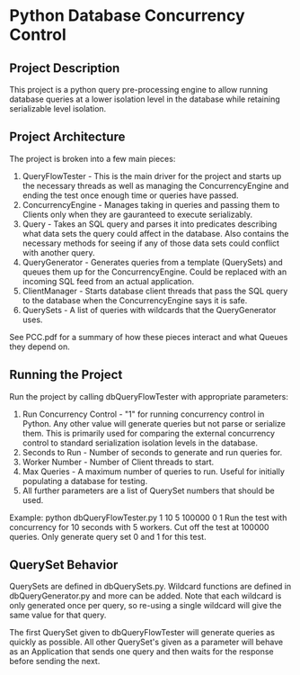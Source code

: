 # Python Database Concurrency Control

## Project Description
This project is a python query pre-processing engine to allow running database queries at a lower isolation level in the database while retaining serializable level isolation.

## Project Architecture
The project is broken into a few main pieces:

1. QueryFlowTester - This is the main driver for the project and starts up the necessary threads as well as managing the ConcurrencyEngine and ending the test once enough time or queries have passed.
2. ConcurrencyEngine - Manages taking in queries and passing them to Clients only when they are gauranteed to execute serializably.
3. Query - Takes an SQL query and parses it into predicates describing what data sets the query could affect in the database.  Also contains the necessary methods for seeing if any of those data sets could conflict with another query.
4. QueryGenerator - Generates queries from a template (QuerySets) and queues them up for the ConcurrencyEngine.  Could be replaced with an incoming SQL feed from an actual application.
5. ClientManager - Starts database client threads that pass the SQL query to the database when the ConcurrencyEngine says it is safe.
6. QuerySets - A list of queries with wildcards that the QueryGenerator uses.

See PCC.pdf for a summary of how these pieces interact and what Queues they depend on.

## Running the Project
Run the project by calling dbQueryFlowTester with appropriate parameters:

1. Run Concurrency Control - "1" for running concurrency control in Python.  Any other value will generate queries but not parse or serialize them.  This is primarily used for comparing the external concurrency control to standard serialization isolation levels in the database.
2. Seconds to Run - Number of seconds to generate and run queries for.
3. Worker Number - Number of Client threads to start.
4. Max Queries - A maximum number of queries to run.  Useful for initially populating a database for testing.
5. All further parameters are a list of QuerySet numbers that should be used.

Example:
python dbQueryFlowTester.py 1 10 5 100000 0 1
Run the test with concurrency for 10 seconds with 5 workers.  Cut off the test at 100000 queries.  Only generate query set 0 and 1 for this test.

## QuerySet Behavior
QuerySets are defined in dbQuerySets.py.
Wildcard functions are defined in dbQueryGenerator.py and more can be added.  Note that each wildcard is only generated once per query, so re-using a single wildcard will give the same value for that query.

The first QuerySet given to dbQueryFlowTester will generate queries as quickly as possible.  All other QuerySet's given as a parameter will behave as an Application that sends one query and then waits for the response before sending the next.
